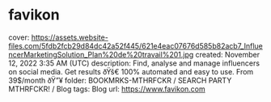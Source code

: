 # favikon

cover: https://assets.website-files.com/5fdb2fcb29d84dc42a52f445/621e4eac07676d585b82acb7_InfluencerMarketingSolution_Plan%20de%20travail%201.jpg
created: November 12, 2022 3:35 AM (UTC)
description: Find, analyse and manage influencers on social media. Get results ðŸš€ 100% automated and easy to use. From 39$/month ðŸ”¥
folder: BOOKMRKS-MTHRFCKR / SEARCH PARTY MTHRFCKR! / Blog
tags: Blog
url: https://www.favikon.com